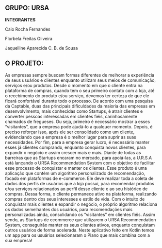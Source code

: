 ## GRUPO: URSA

**INTEGRANTES**

Caio Rocha Fernandes 

Florbela Freitas Oliveira 

Jaquelline Aparecida C. B. de Sousa 


## O PROJETO:

As empresas sempre buscam formas diferentes de melhorar a experiência de seus
usuários e clientes enquanto utilizam seus meios de comunicação, serviços e/ou
produtos. Desde o momento em que o cliente entra na plataforma de compras,
quando tem o seu primeiro contato com a loja, até o recebimento do produto e/ou
serviço, devemos ter certeza de que ele ficará confortável durante todo o processo.
De acordo com uma pesquisa da Captable, duas das principais dificuldades da
maioria das empresas em desenvolvimento, mais conhecidas como Startups, é atrair
clientes e converter pessoas interessadas em clientes fiéis, carinhosamente
chamados de fregueses. Ou seja, primeiro é necessário mostrar a esses “visitantes”,
que a empresa pode ajudá-lo a qualquer momento. Depois, é preciso reforçar isso,
após ele ser consolidado como um cliente, evidenciando que a empresa é o melhor
lugar para suprir as suas necessidades. Por fim, para a empresa gerar lucro, é
necessário manter esses já clientes comprando, enquanto conquista novos clientes,
para expandir o negócio e assim crescer mais e mais. Diante de todas as barreiras
que as Startups encaram no mercado, para apoiá-las, a U.R.S.A está lançando o
URSA Recommendation System com o objetivo de facilitar esse processo de
conquistar e manter os clientes. Esse produto é uma aplicação que contém um
algoritmo personalizado de recomendação, focado em plataformas de e-commerce.
Ele deve realizar toda a coleta de dados dos perfis de usuários que a loja possui, para
recomendar produtos e/ou serviços relacionados ao perfil desse cliente e ao seu
histórico de compras. Dessa forma, o cliente permanece ativo na plataforma,
realizando compras dentro dos seus interesses e estilo de vida. Com o intuito de
conquistar mais clientes e expandir o negócio, o próprio algoritmo relaciona os dados
semelhantes dos usuários, para recomendações mais personalizadas ainda,
consolidando os “visitantes” em clientes fiéis. Assim sendo, as Startups de
ecommerce que utilizarem o URSA Recommendation System, conseguirão manter os
seus clientes ativos, enquanto conquistam outros usuários de forma acelerada. 
Neste aplicativo feito em Kotlin temos um app para os usuários selecionaram o Plano que mais combina com a sua empresa!
